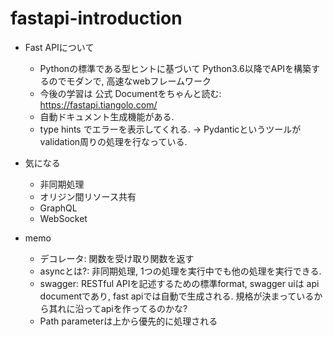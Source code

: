 # fastapi-introduction

- Fast APIについて
    - Pythonの標準である型ヒントに基づいて Python3.6以降でAPIを構築するのでモダンで, 高速なwebフレームワーク
    - 今後の学習は 公式 Documentをちゃんと読む: https://fastapi.tiangolo.com/
    - 自動ドキュメント生成機能がある.
    - type hints でエラーを表示してくれる. -> Pydanticというツールが validation周りの処理を行なっている.

- 気になる
    - 非同期処理
    - オリジン間リソース共有
    - GraphQL
    - WebSocket

- memo 
    - デコレータ: 関数を受け取り関数を返す
    - asyncとは?: 非同期処理, 1つの処理を実行中でも他の処理を実行できる. 
    - swagger: RESTful APIを記述するための標準format, swagger uiは api documentであり, fast apiでは自動で生成される. 規格が決まっているから其れに沿ってapiを作ってるのかな? 
    - Path parameterは上から優先的に処理される